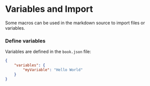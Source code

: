 # Variables and Import

Some macros can be used in the markdown source to import files or variables.

### Define variables

Variables are defined in the `book.json` file:

```json
{
    "variables": {
        "myVariable": "Hello World"   
    }
}
```